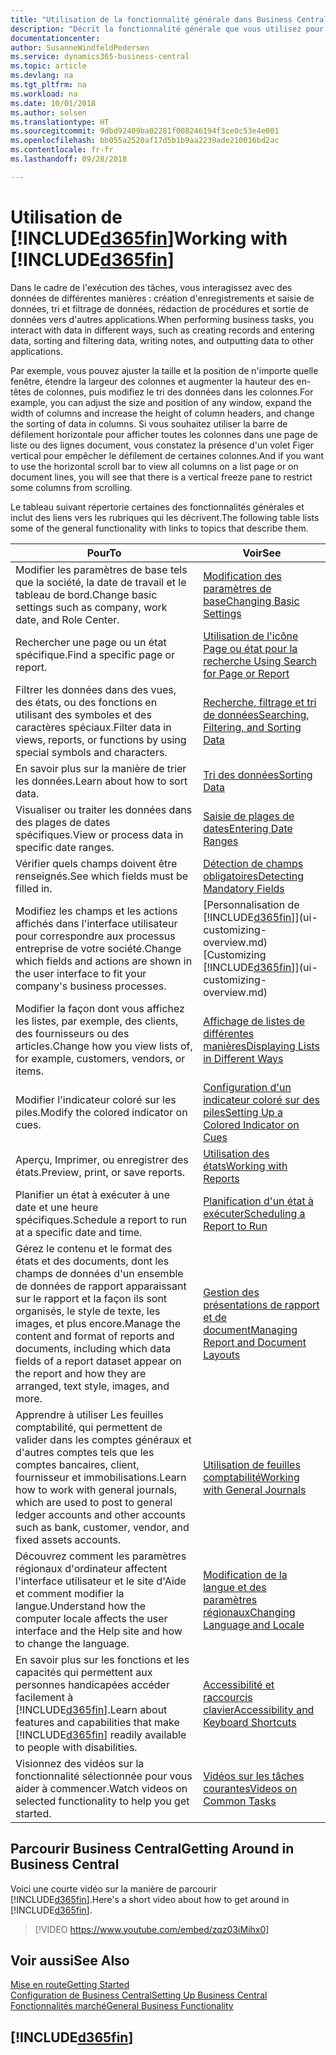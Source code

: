 ```yaml
---
title: "Utilisation de la fonctionnalité générale dans Business Central | Microsoft Docs"
description: "Décrit la fonctionnalité générale que vous utilisez pour interagir avec des données dans Business Central, par exemple entrer les valeurs, trier les données, et modifier les vues."
documentationcenter: 
author: SusanneWindfeldPedersen
ms.service: dynamics365-business-central
ms.topic: article
ms.devlang: na
ms.tgt_pltfrm: na
ms.workload: na
ms.date: 10/01/2018
ms.author: solsen
ms.translationtype: HT
ms.sourcegitcommit: 9dbd92409ba02281f008246194f3ce0c53e4e001
ms.openlocfilehash: bb055a2520af17d5b1b9aa2239ade210016bd2ac
ms.contentlocale: fr-fr
ms.lasthandoff: 09/28/2018

---
```

# <a name="working-with-included365finincludesd365finmdmd"></a><span data-ttu-id="aceae-103">Utilisation de [!INCLUDE[d365fin](includes/d365fin_md.md)]</span><span class="sxs-lookup"><span data-stu-id="aceae-103">Working with [!INCLUDE[d365fin](includes/d365fin_md.md)]</span></span>
<span data-ttu-id="aceae-104">Dans le cadre de l'exécution des tâches, vous interagissez avec des données de différentes manières : création d'enregistrements et saisie de données, tri et filtrage de données, rédaction de procédures et sortie de données vers d'autres applications.</span><span class="sxs-lookup"><span data-stu-id="aceae-104">When performing business tasks, you interact with data in different ways, such as creating records and entering data, sorting and filtering data, writing notes, and outputting data to other applications.</span></span>

<span data-ttu-id="aceae-105">Par exemple, vous pouvez ajuster la taille et la position de n'importe quelle fenêtre, étendre la largeur des colonnes et augmenter la hauteur des en-têtes de colonnes, puis modifiez le tri des données dans les colonnes.</span><span class="sxs-lookup"><span data-stu-id="aceae-105">For example, you can adjust the size and position of any window, expand the width of columns and increase the height of column headers, and change the sorting of data in columns.</span></span> <span data-ttu-id="aceae-106">Si vous souhaitez utiliser la barre de défilement horizontale pour afficher toutes les colonnes dans une page de liste ou des lignes document, vous constatez la présence d'un volet Figer vertical pour empêcher le défilement de certaines colonnes.</span><span class="sxs-lookup"><span data-stu-id="aceae-106">And if you want to use the horizontal scroll bar to view all columns on a list page or on document lines, you will see that there is a vertical freeze pane to restrict some columns from scrolling.</span></span>

<span data-ttu-id="aceae-107">Le tableau suivant répertorie certaines des fonctionnalités générales et inclut des liens vers les rubriques qui les décrivent.</span><span class="sxs-lookup"><span data-stu-id="aceae-107">The following table lists some of the general functionality with links to topics that describe them.</span></span>

| <span data-ttu-id="aceae-108">Pour</span><span class="sxs-lookup"><span data-stu-id="aceae-108">To</span></span> | <span data-ttu-id="aceae-109">Voir</span><span class="sxs-lookup"><span data-stu-id="aceae-109">See</span></span> |
| --- | --- |
| <span data-ttu-id="aceae-110">Modifier les paramètres de base tels que la société, la date de travail et le tableau de bord.</span><span class="sxs-lookup"><span data-stu-id="aceae-110">Change basic settings such as company, work date, and Role Center.</span></span> |[<span data-ttu-id="aceae-111">Modification des paramètres de base</span><span class="sxs-lookup"><span data-stu-id="aceae-111">Changing Basic Settings</span></span>](ui-change-basic-settings.md) |
| <span data-ttu-id="aceae-112">Rechercher une page ou un état spécifique.</span><span class="sxs-lookup"><span data-stu-id="aceae-112">Find a specific page or report.</span></span> |[<span data-ttu-id="aceae-113">Utilisation de l'icône Page ou état pour la recherche </span><span class="sxs-lookup"><span data-stu-id="aceae-113">Using Search for Page or Report</span></span>](ui-search.md) |
| <span data-ttu-id="aceae-114">Filtrer les données dans des vues, des états, ou des fonctions en utilisant des symboles et des caractères spéciaux.</span><span class="sxs-lookup"><span data-stu-id="aceae-114">Filter data in views, reports, or functions by using special symbols and characters.</span></span> |[<span data-ttu-id="aceae-115">Recherche, filtrage et tri de données</span><span class="sxs-lookup"><span data-stu-id="aceae-115">Searching, Filtering, and Sorting Data</span></span>](ui-enter-criteria-filters.md) |
| <span data-ttu-id="aceae-116">En savoir plus sur la manière de trier les données.</span><span class="sxs-lookup"><span data-stu-id="aceae-116">Learn about how to sort data.</span></span> |[<span data-ttu-id="aceae-117">Tri des données</span><span class="sxs-lookup"><span data-stu-id="aceae-117">Sorting Data</span></span>](ui-sorting.md) |
| <span data-ttu-id="aceae-118">Visualiser ou traiter les données dans des plages de dates spécifiques.</span><span class="sxs-lookup"><span data-stu-id="aceae-118">View or process data in specific date ranges.</span></span> |[<span data-ttu-id="aceae-119">Saisie de plages de dates</span><span class="sxs-lookup"><span data-stu-id="aceae-119">Entering Date Ranges</span></span>](ui-enter-date-ranges.md) |
| <span data-ttu-id="aceae-120">Vérifier quels champs doivent être renseignés.</span><span class="sxs-lookup"><span data-stu-id="aceae-120">See which fields must be filled in.</span></span> |[<span data-ttu-id="aceae-121">Détection de champs obligatoires</span><span class="sxs-lookup"><span data-stu-id="aceae-121">Detecting Mandatory Fields</span></span>](ui-mandatory-fields.md) |
| <span data-ttu-id="aceae-122">Modifiez les champs et les actions affichés dans l'interface utilisateur pour correspondre aux processus entreprise de votre société.</span><span class="sxs-lookup"><span data-stu-id="aceae-122">Change which fields and actions are shown in the user interface to fit your company's business processes.</span></span> |<span data-ttu-id="aceae-123">[Personnalisation de [!INCLUDE[d365fin](includes/d365fin_md.md)]](ui-customizing-overview.md)</span><span class="sxs-lookup"><span data-stu-id="aceae-123">[Customizing [!INCLUDE[d365fin](includes/d365fin_md.md)]](ui-customizing-overview.md)</span></span> |
| <span data-ttu-id="aceae-124">Modifier la façon dont vous affichez les listes, par exemple, des clients, des fournisseurs ou des articles.</span><span class="sxs-lookup"><span data-stu-id="aceae-124">Change how you view lists of, for example, customers, vendors, or items.</span></span> |[<span data-ttu-id="aceae-125">Affichage de listes de différentes manières</span><span class="sxs-lookup"><span data-stu-id="aceae-125">Displaying Lists in Different Ways</span></span>](across-display-lists-different-views.md) |
| <span data-ttu-id="aceae-126">Modifier l'indicateur coloré sur les piles.</span><span class="sxs-lookup"><span data-stu-id="aceae-126">Modify the colored indicator on cues.</span></span> |[<span data-ttu-id="aceae-127">Configuration d'un indicateur coloré sur des piles</span><span class="sxs-lookup"><span data-stu-id="aceae-127">Setting Up a Colored Indicator on Cues</span></span>](ui-how-setup-colored-indicator-cues.md) |
|<span data-ttu-id="aceae-128">Aperçu, Imprimer, ou enregistrer des états.</span><span class="sxs-lookup"><span data-stu-id="aceae-128">Preview, print, or save reports.</span></span>|[<span data-ttu-id="aceae-129">Utilisation des états</span><span class="sxs-lookup"><span data-stu-id="aceae-129">Working with Reports</span></span>](ui-work-report.md)|
| <span data-ttu-id="aceae-130">Planifier un état à exécuter à une date et une heure spécifiques.</span><span class="sxs-lookup"><span data-stu-id="aceae-130">Schedule a report to run at a specific date and time.</span></span> |[<span data-ttu-id="aceae-131">Planification d'un état à exécuter</span><span class="sxs-lookup"><span data-stu-id="aceae-131">Scheduling a Report to Run</span></span>](ui-work-report.md#ScheduleReport) |
| <span data-ttu-id="aceae-132">Gérez le contenu et le format des états et des documents, dont les champs de données d'un ensemble de données de rapport apparaissant sur le rapport et la façon ils sont organisés, le style de texte, les images, et plus encore.</span><span class="sxs-lookup"><span data-stu-id="aceae-132">Manage the content and format of reports and documents, including which data fields of a report dataset appear on the report and how they are arranged, text style, images, and more.</span></span>|[<span data-ttu-id="aceae-133">Gestion des présentations de rapport et de document</span><span class="sxs-lookup"><span data-stu-id="aceae-133">Managing Report and Document Layouts</span></span>](ui-manage-report-layouts.md) |
| <span data-ttu-id="aceae-134">Apprendre à utiliser Les feuilles comptabilité, qui permettent de valider dans les comptes généraux et d'autres comptes tels que les comptes bancaires, client, fournisseur et immobilisations.</span><span class="sxs-lookup"><span data-stu-id="aceae-134">Learn how to work with general journals, which are used to post to general ledger accounts and other accounts such as bank, customer, vendor, and fixed assets accounts.</span></span> |[<span data-ttu-id="aceae-135">Utilisation de feuilles comptabilité</span><span class="sxs-lookup"><span data-stu-id="aceae-135">Working with General Journals</span></span>](ui-work-general-journals.md) |
|<span data-ttu-id="aceae-136">Découvrez comment les paramètres régionaux d'ordinateur affectent l'interface utilisateur et le site d'Aide et comment modifier la langue.</span><span class="sxs-lookup"><span data-stu-id="aceae-136">Understand how the computer locale affects the user interface and the Help site and how to change the language.</span></span>|[<span data-ttu-id="aceae-137">Modification de la langue et des paramètres régionaux</span><span class="sxs-lookup"><span data-stu-id="aceae-137">Changing Language and Locale</span></span>](about-locale-language.md)|
|<span data-ttu-id="aceae-138">En savoir plus sur les fonctions et les capacités qui permettent aux personnes handicapées accéder facilement à [!INCLUDE[d365fin](includes/d365fin_md.md)].</span><span class="sxs-lookup"><span data-stu-id="aceae-138">Learn about features and capabilities that make [!INCLUDE[d365fin](includes/d365fin_md.md)] readily available to people with disabilities.</span></span>|[<span data-ttu-id="aceae-139">Accessibilité et raccourcis clavier</span><span class="sxs-lookup"><span data-stu-id="aceae-139">Accessibility and Keyboard Shortcuts</span></span>](ui-accessibility.md)|
|<span data-ttu-id="aceae-140">Visionnez des vidéos sur la fonctionnalité sélectionnée pour vous aider à commencer.</span><span class="sxs-lookup"><span data-stu-id="aceae-140">Watch videos on selected functionality to help you get started.</span></span>|[<span data-ttu-id="aceae-141">Vidéos sur les tâches courantes</span><span class="sxs-lookup"><span data-stu-id="aceae-141">Videos on Common Tasks</span></span>](across-videos.md)|  

## <a name="getting-around-in-business-central"></a><span data-ttu-id="aceae-142">Parcourir Business Central</span><span class="sxs-lookup"><span data-stu-id="aceae-142">Getting Around in Business Central</span></span>
<span data-ttu-id="aceae-143">Voici une courte vidéo sur la manière de parcourir [!INCLUDE[d365fin](includes/d365fin_md.md)].</span><span class="sxs-lookup"><span data-stu-id="aceae-143">Here's a short video about how to get around in [!INCLUDE[d365fin](includes/d365fin_md.md)].</span></span>

> [!VIDEO https://www.youtube.com/embed/zqz03iMihx0]

## <a name="see-also"></a><span data-ttu-id="aceae-144">Voir aussi</span><span class="sxs-lookup"><span data-stu-id="aceae-144">See Also</span></span>
[<span data-ttu-id="aceae-145">Mise en route</span><span class="sxs-lookup"><span data-stu-id="aceae-145">Getting Started</span></span>](product-get-started.md)  
[<span data-ttu-id="aceae-146">Configuration de Business Central</span><span class="sxs-lookup"><span data-stu-id="aceae-146">Setting Up Business Central</span></span>](setup.md)  
[<span data-ttu-id="aceae-147">Fonctionnalités marché</span><span class="sxs-lookup"><span data-stu-id="aceae-147">General Business Functionality</span></span>](ui-across-business-areas.md)  

## [!INCLUDE[d365fin](includes/free_trial_md.md)]  

